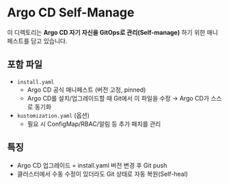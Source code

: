 
# Argo CD Self-Manage

이 디렉토리는 **Argo CD 자기 자신을 GitOps로 관리(Self-manage)** 하기 위한 매니페스트를 담고 있습니다.

## 포함 파일
- `install.yaml`
  - Argo CD 공식 매니페스트 (버전 고정, pinned)
  - Argo CD를 설치/업그레이드할 때 Git에서 이 파일을 수정 → Argo CD가 스스로 동기화
- `kustomization.yaml` (옵션)
  - 필요 시 ConfigMap/RBAC/알림 등 추가 패치를 관리

## 특징
- Argo CD 업그레이드 = install.yaml 버전 변경 후 Git push
- 클러스터에서 수동 수정이 있더라도 Git 상태로 자동 복원(Self-heal)
